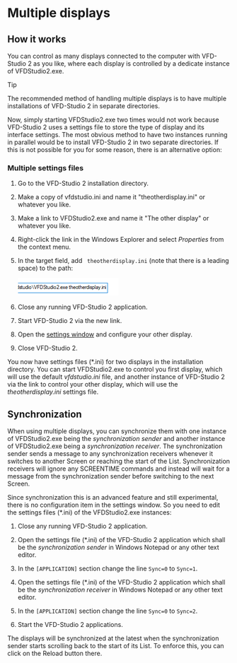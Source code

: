 # Multiple displays

## How it works

You can control as many displays connected to the computer with VFD-Studio 2 as you like, where each display is controlled by a dedicate instance of VFDStudio2.exe.

> [!TIP]
> The recommended method of handling multiple displays is to have multiple installations of VFD-Studio 2 in separate directories.

Now, simply starting VFDStudio2.exe two times would not work because VFD-Studio 2 uses a settings file to store the type of display and its interface settings.
The most obvious method to have two instances running in parallel would be to install VFD-Studio 2 in two separate directories.
If this is not possible for you for some reason, there is an alternative option:

### Multiple settings files

1. Go to the VFD-Studio 2 installation directory.

2. Make a copy of vfdstudio.ini and name it "theotherdisplay.ini" or whatever you like.

3. Make a link to VFDStudio2.exe and name it "The other display" or whatever you like.

4. Right-click the link in the Windows Explorer and select *Properties* from the context menu.

5. In the target field, add ` theotherdisplay.ini` (note that there is a leading space) to the path:
   
   ![screenshot_linkparam.png](./images/screenshot_linkparam.png)

6. Close any running VFD-Studio 2 application.

7. Start VFD-Studio 2 via the new link.

8. Open the [settings window](./Setup.md) and configure your other display.

9. Close VFD-Studio 2.

You now have settings files (\*.ini) for two displays in the installation directory. You can start VFDStudio2.exe to control you first display, which will use the default *vfdstudio.ini* file, and another instance of VFD-Studio 2 via the link to control your other display, which will use the *theotherdisplay.ini* settings file.

## Synchronization

When using multiple displays, you can synchronize them with one instance of VFDStudio2.exe being the *synchronization sender* and another instance of VFDStudio2.exe being a *synchronization receiver*.
The synchronization sender sends a message to any synchronization receivers whenever it switches to another Screen or reaching the start of the List.
Synchronization receivers will ignore any SCREENTIME commands and instead will wait for a message from the synchronization sender before switching to the next Screen.

Since synchronization this is an advanced feature and still experimental, there is no configuration item in the settings window. So you need to edit the settings files (\*.ini) of the VFDStudio2.exe instances:

1. Close any running VFD-Studio 2 application.

2. Open the settings file (\*.ini) of the VFD-Studio 2 application which shall be the *synchronization sender* in Windows Notepad or any other text editor.

3. In the `[APPLICATION]` section change the line `Sync=0` to `Sync=1`.

4. Open the settings file (*.ini) of the VFD-Studio 2 application which shall be the *synchronization receiver* in Windows Notepad or any other text editor.

5. In the `[APPLICATION]` section change the line `Sync=0` to `Sync=2`.

6. Start the VFD-Studio 2 applications.

The displays will be synchronized at the latest when the synchronization sender starts scrolling back to the start of its List. To enforce this, you can click on the Reload button there.
